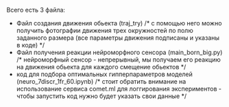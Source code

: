 Всего есть 3 файла:
 - Файл создания движения обьекта (traj_try) /* с помощью него можно получить фотографии движения трех окружностей по полю заданного размера (все параметры движения подписаны и указаны в коде) */
 - Файл получения реакции нейроморфного сенсора (main_born_big.py) /* нейроморфный сенсор - непрерывный, мы получаем его реакцию на движения обьекта для каждого смещение обьектов */
 - код для подбора оптимальных гипперпараметров моделей (neuro_7discr_1fr_60.ipynb) /* стоит обратить внимание на использование сервиса comet.ml для логгирования экспериментов - чтобы запустить код нужно будет указать свои данные */
